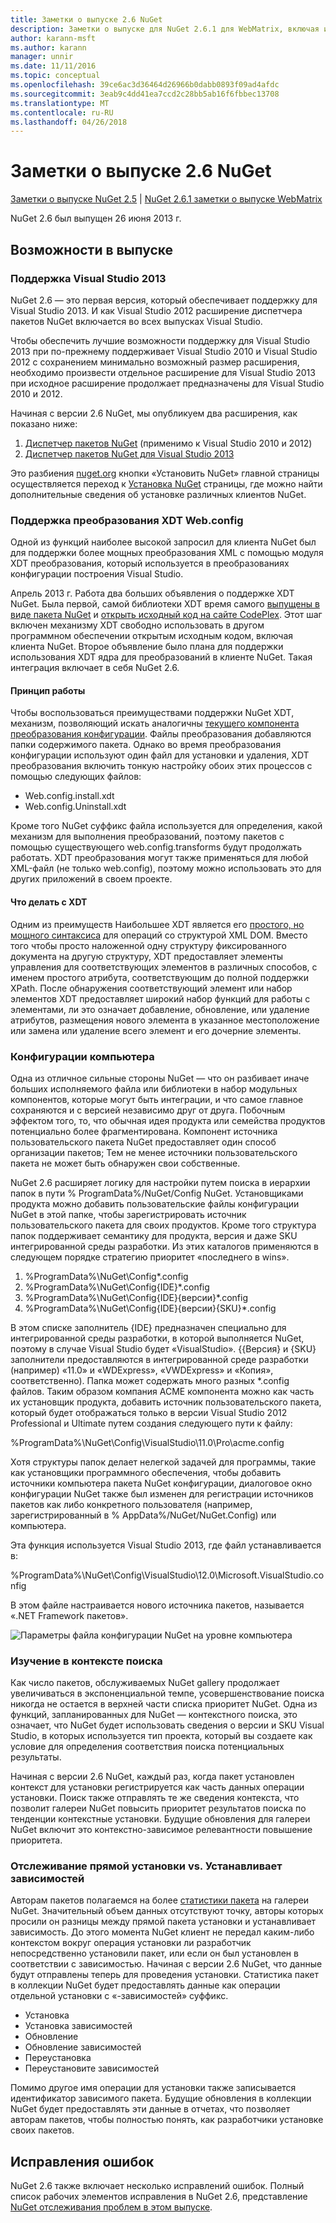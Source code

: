```yaml
---
title: Заметки о выпуске 2.6 NuGet
description: Заметки о выпуске для NuGet 2.6.1 для WebMatrix, включая известные проблемы, исправленные ошибки, добавленные функции и DCR.
author: karann-msft
ms.author: karann
manager: unnir
ms.date: 11/11/2016
ms.topic: conceptual
ms.openlocfilehash: 39ce6ac3d36464d26966b0dabb0893f09ad4afdc
ms.sourcegitcommit: 3eab9c4dd41ea7ccd2c28bb5ab16f6fbbec13708
ms.translationtype: MT
ms.contentlocale: ru-RU
ms.lasthandoff: 04/26/2018
---
```

# <a name="nuget-26-release-notes"></a>Заметки о выпуске 2.6 NuGet

[Заметки о выпуске NuGet 2.5](../release-notes/nuget-2.5.md) | [NuGet 2.6.1 заметки о выпуске WebMatrix](../release-notes/nuget-2.6.1-for-webmatrix.md)

NuGet 2.6 был выпущен 26 июня 2013 г.

## <a name="notable-features-in-the-release"></a>Возможности в выпуске

### <a name="support-for-visual-studio-2013"></a>Поддержка Visual Studio 2013

NuGet 2.6 — это первая версия, который обеспечивает поддержку для Visual Studio 2013. И как Visual Studio 2012 расширение диспетчера пакетов NuGet включается во всех выпусках Visual Studio.

Чтобы обеспечить лучшие возможности поддержку для Visual Studio 2013 при по-прежнему поддерживает Visual Studio 2010 и Visual Studio 2012 с сохранением минимально возможный размер расширения, необходимо произвести отдельное расширение для Visual Studio 2013 при исходное расширение продолжает предназначены для Visual Studio 2010 и 2012.

Начиная с версии 2.6 NuGet, мы опубликуем два расширения, как показано ниже:

1. [Диспетчер пакетов NuGet](https://marketplace.visualstudio.com/items?itemName=NuGetTeam.NuGetPackageManager) (применимо к Visual Studio 2010 и 2012)
1. [Диспетчер пакетов NuGet для Visual Studio 2013](https://marketplace.visualstudio.com/items?itemName=NuGetTeam.NuGetPackageManagerforVisualStudio2013)

Это разбиения [nuget.org](https://nuget.org) кнопки «Установить NuGet» главной страницы осуществляется переход к [Установка NuGet](../install-nuget-client-tools.md) страницы, где можно найти дополнительные сведения об установке различных клиентов NuGet.

<a name="xdt"></a>

### <a name="xdt-webconfig-transformation-support"></a>Поддержка преобразования XDT Web.config

Одной из функций наиболее высокой запросил для клиента NuGet был для поддержки более мощных преобразования XML с помощью модуля XDT преобразования, который используется в преобразованиях конфигурации построения Visual Studio.

Апрель 2013 г. Работа два больших объявления о поддержке XDT NuGet. Была первой, самой библиотеки XDT время самого [выпущены в виде пакета NuGet](https://nuget.org/packages/Microsoft.Web.Xdt) и [открыть исходный код на сайте CodePlex](http://xdt.codeplex.com/). Этот шаг включен механизму XDT свободно использовать в другом программном обеспечении открытым исходным кодом, включая клиента NuGet. Второе объявление было плана для поддержки использования XDT ядра для преобразований в клиенте NuGet. Такая интеграция включает в себя NuGet 2.6.

#### <a name="how-it-works"></a>Принцип работы

Чтобы воспользоваться преимуществами поддержки NuGet XDT, механизм, позволяющий искать аналогичны [текущего компонента преобразования конфигурации](../create-packages/source-and-config-file-transformations.md).
Файлы преобразования добавляются папки содержимого пакета. Однако во время преобразования конфигурации используют один файл для установки и удаления, XDT преобразования включить тонкую настройку обоих этих процессов с помощью следующих файлов:

- Web.config.install.xdt
- Web.config.Uninstall.xdt

Кроме того NuGet суффикс файла используется для определения, какой механизм для выполнения преобразований, поэтому пакетов с помощью существующего web.config.transforms будут продолжать работать. XDT преобразования могут также применяться для любой XML-файл (не только web.config), поэтому можно использовать это для других приложений в своем проекте.

#### <a name="what-you-can-do-with-xdt"></a>Что делать с XDT

Одним из преимуществ Наибольшее XDT является его [простого, но мощного синтаксиса](http://msdn.microsoft.com/library/dd465326.aspx) для операций со структурой XML DOM. Вместо того чтобы просто наложенной одну структуру фиксированного документа на другую структуру, XDT предоставляет элементы управления для соответствующих элементов в различных способов, с именем простого атрибута, соответствующим до полной поддержки XPath. После обнаружения соответствующий элемент или набор элементов XDT предоставляет широкий набор функций для работы с элементами, ли это означает добавление, обновление, или удаление атрибутов, размещения нового элемента в указанное местоположение или замена или удаление всего элемент и его дочерние элементы.

### <a name="machine-wide-configuration"></a>Конфигурации компьютера

Одна из отличное сильные стороны NuGet — что он разбивает иначе больших исполняемого файла или библиотеки в набор модульных компонентов, которые могут быть интеграции, и что самое главное сохраняются и с версией независимо друг от друга. Побочным эффектом того, то, что обычная идея продукта или семейства продуктов потенциально более фрагментирована.
Компонент источника пользовательского пакета NuGet предоставляет один способ организации пакетов; Тем не менее источники пользовательского пакета не может быть обнаружен свои собственные.

NuGet 2.6 расширяет логику для настройки путем поиска в иерархии папок в пути % ProgramData%/NuGet/Config NuGet. Установщиками продукта можно добавить пользовательские файлы конфигурации NuGet в этой папке, чтобы зарегистрировать источник пользовательского пакета для своих продуктов. Кроме того структура папок поддерживает семантику для продукта, версия и даже SKU интегрированной среды разработки. Из этих каталогов применяются в следующем порядке стратегию приоритет «последнего в wins».

1. %ProgramData%\NuGet\Config\*.config
2. %ProgramData%\NuGet\Config\{IDE}\*.config
3. %ProgramData%\NuGet\Config\{IDE}\{версии}\*.config
4. %ProgramData%\NuGet\Config\{IDE}\{версии}\{SKU}\*.config

В этом списке заполнитель {IDE} предназначен специально для интегрированной среды разработки, в которой выполняется NuGet, поэтому в случае Visual Studio будет «VisualStudio». {{Версия} и {SKU} заполнители предоставляются в интегрированной среде разработки (например) «11.0» и «WDExpress», «VWDExpress» и «Копия», соответственно). Папка может содержать много разных *.config файлов.
Таким образом компания ACME компонента можно как часть их установщик продукта, добавить источник пользовательского пакета, который будет отображаться только в версии Visual Studio 2012 Professional и Ultimate путем создания следующего пути к файлу:

%ProgramData%\NuGet\Config\VisualStudio\11.0\Pro\acme.config

Хотя структуры папок делает нелегкой задачей для программы, такие как установщики программного обеспечения, чтобы добавить источники компьютера пакета NuGet конфигурации, диалоговое окно конфигурации NuGet также был изменен для регистрации источников пакетов как либо конкретного пользователя (например, зарегистрированный в % AppData%/NuGet/NuGet.Config) или компьютера.

Эта функция используется Visual Studio 2013, где файл устанавливается в:

%ProgramData%\NuGet\Config\VisualStudio\12.0\Microsoft.VisualStudio.config

В этом файле настраивается нового источника пакетов, называется «.NET Framework пакетов».

![Параметры файла конфигурации NuGet на уровне компьютера](./media/NuGet-Config-File-Machine-Wide.png)

### <a name="contextualizing-search"></a>Изучение в контексте поиска

Как число пакетов, обслуживаемых NuGet gallery продолжает увеличиваться в экспоненциальной темпе, усовершенствование поиска никогда не остается в верхней части списка приоритет NuGet. Одна из функций, запланированных для NuGet — контекстного поиска, это означает, что NuGet будет использовать сведения о версии и SKU Visual Studio, в которых используется тип проекта, который вы создаете как условие для определения соответствия поиска потенциальных результаты.

Начиная с версии 2.6 NuGet, каждый раз, когда пакет установлен контекст для установки регистрируется как часть данных операции установки.  Поиск также отправлять те же сведения контекста, что позволит галереи NuGet повысить приоритет результатов поиска по тенденции контекстные установки.  Будущие обновления для галереи NuGet включит это контекстно-зависимое релевантности повышение приоритета.

### <a name="tracking-direct-installs-vs-dependency-installs"></a>Отслеживание прямой установки vs. Устанавливает зависимостей

Авторам пакетов полагаемся на более [статистики пакета](http://blog.nuget.org/20130226/Introducing-Package-Statistics.html) на галереи NuGet.  Значительный объем данных отсутствуют точку, авторы которых просили он разницы между прямой пакета установки и устанавливает зависимость.  До этого момента NuGet клиент не передал каким-либо контекстом вокруг операция установки ли разработчик непосредственно установили пакет, или если он был установлен в соответствии с зависимостью.
Начиная с версии 2.6 NuGet, что данные будут отправлены теперь для проведения установки.  Статистика пакет в коллекции NuGet будет предоставлять данные как операции отдельной установки с «-зависимостей» суффикс.

* Установка
* Установка зависимостей
* Обновление
* Обновление зависимостей
* Переустановка
* Переустановите зависимостей

Помимо другое имя операции для установки также записывается идентификатор зависимого пакета.  Будущие обновления в коллекции NuGet будет предоставлять эти данные в отчетах, что позволяет авторам пакетов, чтобы полностью понять, как разработчики установке своих пакетов.

## <a name="bug-fixes"></a>Исправления ошибок

NuGet 2.6 также включает несколько исправлений ошибок. Полный список рабочих элементов исправления в NuGet 2.6, представление [NuGet отслеживания проблем в этом выпуске](https://nuget.codeplex.com/workitem/list/advanced?keyword=&status=Closed&type=All&priority=All&release=NuGet%202.6&assignedTo=All&component=All&sortField=LastUpdatedDate&sortDirection=Descending&page=0&reasonClosed=All).